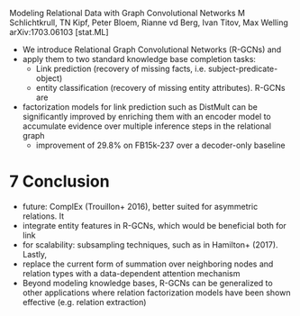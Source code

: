 Modeling Relational Data with Graph Convolutional Networks
M Schlichtkrull, TN Kipf, Peter Bloem, Rianne vd Berg, Ivan Titov, Max Welling
arXiv:1703.06103 [stat.ML]

* We introduce Relational Graph Convolutional Networks (R-GCNs) and
* apply them to two standard knowledge base completion tasks:
  * Link prediction (recovery of missing facts, i.e. subject-predicate-object)
  * entity classification (recovery of missing entity attributes).  R-GCNs are
* factorization models for link prediction such as DistMult
  can be significantly improved by enriching them with an encoder model to
  accumulate evidence over multiple inference steps in the relational graph
  * improvement of 29.8% on FB15k-237 over a decoder-only baseline

# 7 Conclusion

* future: ComplEx (Trouillon+ 2016), better suited for asymmetric relations. It
* integrate entity features in R-GCNs, which would be beneficial both for link
* for scalability: subsampling techniques, such as in Hamilton+ (2017).  Lastly,
* replace the current form of summation over neighboring nodes and relation
  types with a data-dependent attention mechanism
* Beyond modeling knowledge bases, R-GCNs can be generalized to other
  applications where relation factorization models have been shown effective
  (e.g. relation extraction)
